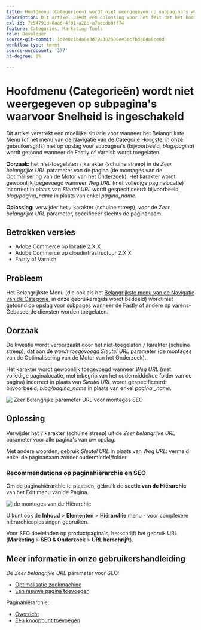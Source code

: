```yaml
---
title: Hoofdmenu (Categorieën) wordt niet weergegeven op subpagina's waarvoor Snelheid is ingeschakeld
description: Dit artikel biedt een oplossing voor het feit dat het hoofdmenu (of het [menu Navigatie boven aan categorie] (https://experienceleague.adobe.com/docs/commerce-admin/catalog/catalog/navigation/navigation-top.html?lang=nl-NL) in de gebruikershandleiding) niet wordt weergegeven in de winkel voor subpagina's (bijvoorbeeld *blog/pagina*) wanneer Fastly of Varnish is ingeschakeld.
exl-id: 7c54791d-8aa6-4f01-a28b-a7aecdb8ff74
feature: Categories, Marketing Tools
role: Developer
source-git-commit: 1d2e0c1b4a8e3d79a362500ee3ec7bde84a6ce0d
workflow-type: tm+mt
source-wordcount: '377'
ht-degree: 0%

---
```


# Hoofdmenu (Categorieën) wordt niet weergegeven op subpagina&#39;s waarvoor Snelheid is ingeschakeld

Dit artikel verstrekt een moeilijke situatie voor wanneer het Belangrijkste Menu (of het [&#x200B; menu van de Navigatie van de Categorie Hoogste &#x200B;](/docs/commerce-admin/catalog/catalog/navigation/navigation-top.html) in onze gebruikersgids) niet op opslag voor subpagina&#39;s (bijvoorbeeld, *blog/pagina*) wordt getoond wanneer de Fastly of Varnish wordt toegelaten.

**Oorzaak:** het niet-toegelaten `/` karakter (schuine streep) in de *Zeer belangrijke URL* parameter van de pagina (de montages van de Optimalisering van de Motor van het Onderzoek). Het karakter wordt gewoonlijk toegevoegd wanneer *Weg URL* (met volledige paginalocatie) incorrect in plaats van *Sleutel URL* wordt gespecificeerd: bijvoorbeeld, *blog/pagina\_name* in plaats van enkel *pagina\_name*.

**Oplossing:** verwijder het `/` karakter (schuine streep); voor de *Zeer belangrijke URL* parameter, specificeer slechts de paginanaam.

## Betrokken versies

* Adobe Commerce op locatie 2.X.X
* Adobe Commerce op cloudinfrastructuur 2.X.X
* Fastly of Varnish

## Probleem

Het Belangrijkste Menu (die ook als het [&#x200B; Belangrijkste menu van de Navigatie van de Categorie &#x200B;](/docs/commerce-admin/catalog/catalog/navigation/navigation-top.html) in onze gebruikersgids wordt bedoeld) wordt niet getoond op opslag voor subpages wanneer de Fastly of andere op varens-Gebaseerde diensten worden toegelaten.

## Oorzaak

De kwestie wordt veroorzaakt door het niet-toegelaten `/` karakter (schuine streep), dat aan de *wordt toegevoegd Sleutel URL* parameter (de montages van de Optimalisering van de Motor van het Onderzoek).

Het karakter wordt gewoonlijk toegevoegd wanneer *Weg URL* (met volledige paginalocatie, met inbegrip van het oudermiddel/de folder van de pagina) incorrect in plaats van *Sleutel URL* wordt gespecificeerd: bijvoorbeeld, *blog/pagina\_name* in plaats van enkel *pagina \_name*.

![&#x200B; Zeer belangrijke parameter URL voor montages SEO &#x200B;](assets/seo_url_key.png)

## Oplossing

Verwijder het `/` karakter (schuine streep) uit de *Zeer belangrijke URL* parameter voor alle pagina&#39;s van uw opslag.

Met andere woorden, gebruik *Sleutel URL* in plaats van *Weg URL*: vermeld enkel de paginanaam zonder oudermiddel/folder.

### Recommendations op paginahiërarchie en SEO

Om de paginahiërarchie te plaatsen, gebruik de **sectie van de Hiërarchie** van het Edit menu van de Pagina.

![&#x200B; de montages van de Hiërarchie &#x200B;](assets/hierarchy_hr.png)

U kunt ook de **Inhoud** > **Elementen** > **Hiërarchie** menu - voor complexere hiërarchieoplossingen gebruiken.

Voor SEO doeleinden op productpagina&#39;s, herschrijft het gebruik URL (**Marketing** > **SEO &amp; Onderzoek** > **URL herschrijft**).

## Meer informatie in onze gebruikershandleiding

De *Zeer belangrijke URL* parameter voor SEO:

* [Optimalisatie zoekmachine](/docs/commerce-admin/catalog/categories/create/categories-search-engine-optimization.html)
* [Een nieuwe pagina toevoegen](/docs/commerce-admin/content-design/elements/pages/page-add.html)

Paginahiërarchie:

* [Overzicht](/docs/commerce-admin/content-design/elements/pages/page-hierarchy.html)
* [Een knooppunt toevoegen](/docs/commerce-admin/content-design/elements/pages/page-hierarchy.html#add-a-hierarchy-node)

